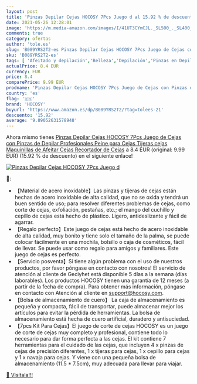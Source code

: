```yaml
---
layout: post
title: 'Pinzas Depilar Cejas HOCOSY 7Pcs Juego d al 15.92 % de descuento'
date: 2021-05-26 12:28:01
image: 'https://m.media-amazon.com/images/I/41UT3CYmCJL._SL500_._SL400_.jpg'
comments: true
category: ofertas
author: 'tole.es'
slug: 'B089YRS2T2-es Pinzas Depilar Cejas HOCOSY 7Pcs Juego de Cejas con Pinzas...'
sku: 'B089YRS2T2-es'
tags: [ 'Afeitado y depilación','Belleza','Depilación','Pinzas en Depilación','hocosy','tijeras', ]
actualPrice: 8.4 EUR
currency: EUR
price: 8.4
comparePrice: 9.99 EUR
prodname: 'Pinzas Depilar Cejas HOCOSY 7Pcs Juego de Cejas con Pinzas de Depilar Profesionales  Peine para Cejas  Tijeras cejas  Maquinillas de Afeitar Cejas  Recortador de Cejas'
country: 'es'
flag: '🇪🇸'
brand: 'HOCOSY'
buyurl: 'https://www.amazon.es/dp/B089YRS2T2/?tag=tolees-21'
descuento: '15.92'
average: '9.89052631578948'
---
```


Ahora mismo tienes [Pinzas Depilar Cejas HOCOSY 7Pcs Juego de Cejas con Pinzas de Depilar Profesionales  Peine para Cejas  Tijeras cejas  Maquinillas de Afeitar Cejas  Recortador de Cejas](https://www.amazon.es/dp/B089YRS2T2/?tag=tolees-21) a 8.4 EUR (original: 9.99 EUR) (15.92 %  de descuento) en el siguiente enlace!

[![Pinzas Depilar Cejas HOCOSY 7Pcs Juego d](https://m.media-amazon.com/images/I/41UT3CYmCJL._SL500_._SL400_.jpg)](https://www.amazon.es/dp/B089YRS2T2/?tag=tolees-21)

🔎:

- 【Material de acero inoxidable】Las pinzas y tijeras de cejas están hechas de acero inoxidable de alta calidad, que no se oxida y tendrá un buen sentido de uso; para resolver diferentes problemas de cejas, como corte de cejas, exfoliación, pestañas, etc.; el mango del cuchillo y cepillo de cejas está hecho de plástico. Ligero, antideslizante y fácil de agarrar.
- 【Regalo perfecto】Este juego de cejas está hecho de acero inoxidable de alta calidad, muy bonito y tiene solo el tamaño de la palma, se puede colocar fácilmente en una mochila, bolsillo o caja de cosméticos, fácil de llevar. Se puede usar como regalo para amigos y familiares. Este juego de cejas es perfecto.
- 【Servicio posventa】Si tiene algún problema con el uso de nuestros productos, por favor póngase en contacto con nosotros! El servicio de atención al cliente de Geciyhet está disponible 5 días a la semana (días laborables). Los productos HOCOSY tienen una garantía de 12 meses (a partir de la fecha de compra). Para obtener más información, póngase en contacto con Atención al cliente en support@hocosy.com.
- 【Bolsa de almacenamiento de cuero】 La caja de almacenamiento es pequeña y compacta, fácil de transportar, puede almacenar mejor los artículos para evitar la pérdida de herramientas. La bolsa de almacenamiento está hecha de cuero artificial, duradero y antisuciedad.
- 【7pcs Kit Para Cejas】El juego de corte de cejas HOCOSY es un juego de corte de cejas muy completo y profesional, contiene todo lo necesario para dar forma perfecta a las cejas. El kit contiene 7 herramientas para el cuidado de las cejas, que incluyen 4 x pinzas de cejas de precisión diferentes, 1 x tijeras para cejas, 1 x cepillo para cejas y 1 x navaja para cejas. Y viene con una pequeña bolsa de almacenamiento (11.5 * 7.5cm), muy adecuada para llevar para viajar.

[🛒 Visítala!!!](https://www.amazon.es/dp/B089YRS2T2/?tag=tolees-21)
